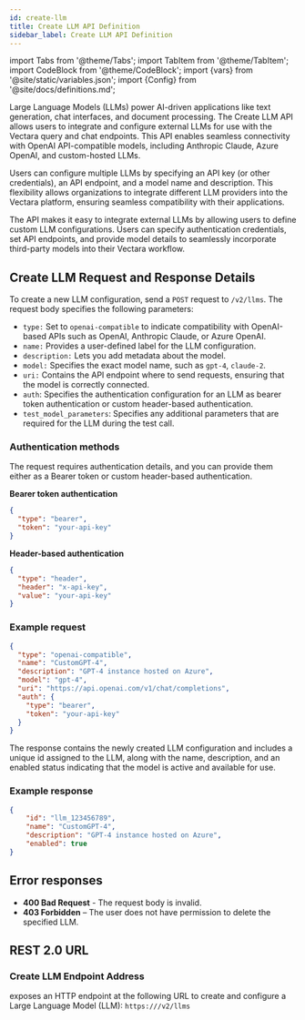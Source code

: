 ```yaml
---
id: create-llm
title: Create LLM API Definition
sidebar_label: Create LLM API Definition
---
```


import Tabs from '@theme/Tabs';
import TabItem from '@theme/TabItem';
import CodeBlock from '@theme/CodeBlock';
import {vars} from '@site/static/variables.json';
import {Config} from '@site/docs/definitions.md';

Large Language Models (LLMs) power AI-driven applications like text 
generation, chat interfaces, and document processing. The Create LLM API 
allows users to integrate and configure external LLMs for use with the Vectara 
query and chat endpoints. This API enables seamless connectivity with 
OpenAI API-compatible models, including Anthropic Claude, Azure OpenAI, and 
custom-hosted LLMs.

Users can configure multiple LLMs by specifying an API key (or other 
credentials), an API endpoint, and a model name and description. This 
flexibility allows organizations to integrate different LLM providers into the
Vectara platform, ensuring seamless compatibility with their applications.

The API makes it easy to integrate external LLMs by allowing users to define 
custom LLM configurations. Users can specify authentication credentials, set 
API endpoints, and provide model details to seamlessly incorporate third-party 
models into their Vectara workflow.

## Create LLM Request and Response Details

To create a new LLM configuration, send a `POST` request to `/v2/llms`. The 
request body specifies the following parameters:

* `type:` Set to `openai-compatible` to indicate compatibility with OpenAI-based 
  APIs such as OpenAI, Anthropic Claude, or Azure OpenAI.
* `name:` Provides a user-defined label for the LLM configuration.
* `description:` Lets you add metadata about the model. 
* `model:` Specifies the exact model name, such as `gpt-4`, `claude-2`. 
* `uri:` Contains the API endpoint where to send requests, ensuring that the 
  model is correctly connected.
* `auth`: Specifies the authentication configuration for an LLM as bearer token 
  authentication or custom header-based authentication.
* `test_model_parameters`: Specifies any additional parameters that are required 
  for the LLM during the test call.

### Authentication methods

The request requires authentication details, and you can provide them either 
as a Bearer token or custom header-based authentication.

**Bearer token authentication**

```json
{
  "type": "bearer",
  "token": "your-api-key"
}
```
**Header-based authentication**

```json
{
  "type": "header",
  "header": "x-api-key",
  "value": "your-api-key"
}
```

### Example request

```json
{
  "type": "openai-compatible",
  "name": "CustomGPT-4",
  "description": "GPT-4 instance hosted on Azure",
  "model": "gpt-4",
  "uri": "https://api.openai.com/v1/chat/completions",
  "auth": {
    "type": "bearer",
    "token": "your-api-key"
  }
}
```

The response contains the newly created LLM configuration and includes a 
unique id assigned to the LLM, along with the name, description, and an 
enabled status indicating that the model is active and available for use.

### Example response

```json
{
    "id": "llm_123456789",
    "name": "CustomGPT-4",
    "description": "GPT-4 instance hosted on Azure",
    "enabled": true
}
```
## Error responses

* **400 Bad Request** - The request body is invalid.
* **403 Forbidden** – The user does not have permission to delete the specified LLM.

## REST 2.0 URL

### Create LLM Endpoint Address

<Config v="names.product"/> exposes an HTTP endpoint at the following URL to 
create and configure a Large Language Model (LLM):
<code>https://<Config v="domains.rest.indexing"/>/v2/llms</code>


